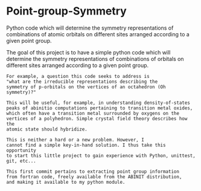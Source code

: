 Point-group-Symmetry
====================

Python code which will determine the symmetry representations of combinations of atomic orbitals on different sites arranged according to a given point group.

   The goal of this project is to have a simple python code
    which will determine the symmetry representations of
    combinations of orbitals on different sites arranged according
    to a given point group.
    
    For example, a question this code seeks to address is
    "what are the irreducible representations describing the
    symmetry of p-orbitals on the vertices of an octahedron (Oh symmetry)?"
    
    This will be useful, for example, in understanding density-of-states
    peaks of abinitio computations pertaining to transition metal oxides,
    which often have a transition metal surrounded by oxygens on the
    vertices of a polyhedron. Simple crystal field theory describes how the
    atomic state should hybridize.
    
    This is neither a hard or a new problem. However, I 
    cannot find a simple key-in-hand solution. I thus take this opportunity
    to start this little project to gain experience with Python, unittest, git, etc...
    
    This first commit pertains to extracting point group information
    from fortran code, freely available from the ABINIT distribution,
    and making it available to my python module.
